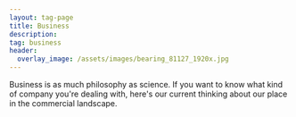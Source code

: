 ```yaml
---
layout: tag-page
title: Business
description: 
tag: business
header:
  overlay_image: /assets/images/bearing_81127_1920x.jpg
---
```


Business is as much philosophy as science.  If you want to know what kind of company you're dealing with, here's our current thinking about our place in the commercial landscape.
